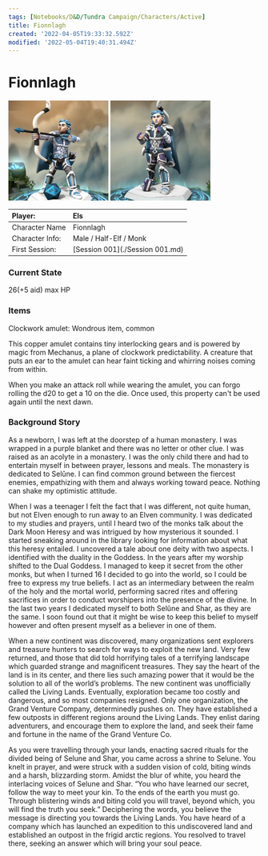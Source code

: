 ```yaml
---
tags: [Notebooks/D&D/Tundra Campaign/Characters/Active]
title: Fionnlagh
created: '2022-04-05T19:33:32.592Z'
modified: '2022-05-04T19:40:31.494Z'
---
```


# Fionnlagh

<img src="../attachments/Fionnlagh_01.png" width="200" height="200" />  <img src="../attachments/Fionnlagh_02.png" width="200" height="200" />

| Player: | Els |
| :----- | :----- |
| Character Name | Fionnlagh |
| Character Info: | Male / Half-Elf / Monk |
| First Session: | [Session 001](./Session 001.md) |

### Current State
26(+5 aid) max HP

### Items
Clockwork amulet: 
Wondrous item, common

This copper amulet contains tiny interlocking gears and is powered by magic from Mechanus, a plane of clockwork predictability. A creature that puts an ear to the amulet can hear faint ticking and whirring noises coming from within.

When you make an attack roll while wearing the amulet, you can forgo rolling the d20 to get a 10 on the die. Once used, this property can't be used again until the next dawn.

### Background Story
As a newborn, I was left at the doorstep of a human monastery. I was wrapped in a purple blanket and there was no letter or other clue. I was raised as an acolyte in a monastery. I was the only child there and had to entertain myself in between prayer, lessons and meals. The monastery is dedicated to Selûne. I can find common ground between the fiercest enemies, empathizing with them and always working toward peace. Nothing can shake my optimistic attitude.

When I was a teenager I felt the fact that I was different, not quite human, but not Elven enough to run away to an Elven community. I was dedicated to my studies and prayers, until I heard two of the monks talk about the Dark Moon Heresy and was intrigued by how mysterious it sounded. I started sneaking around in the library looking for information about what this heresy entailed. I uncovered a tale about one deity with two aspects. I identified with the duality in the Goddess. In the years after my worship shifted to the Dual Goddess. I managed to keep it secret from the other monks, but when I turned 16 I decided to go into the world, so I could be free to express my true beliefs. I act as an intermediary between the realm of the holy and the mortal world, performing sacred rites and offering sacrifices in order to conduct worshipers into the presence of the divine. In the last two years I dedicated myself to both Selûne and Shar, as they are the same. I soon found out that it might be wise to keep this belief to myself however and often present myself as a believer in one of them.

When a new continent was discovered, many organizations sent explorers and treasure hunters to search for ways to exploit the new land. Very few returned, and those that did told horrifying tales of a terrifying landscape which guarded strange and magnificent treasures. They say the heart of the land is in its center, and there lies such amazing power that it would be the solution to all of the world’s problems. The new continent was unofficially called the Living Lands. Eventually, exploration became too costly and dangerous, and so most companies resigned. Only one organization, the Grand Venture Company, determinedly pushes on. They have established a few outposts in different regions around the Living Lands. They enlist daring adventurers, and encourage them to explore the land, and seek their fame and fortune in the name of the Grand Venture Co.

As you were travelling through your lands, enacting sacred rituals for the divided being of Selune and Shar, you came across a shrine to Selune. You knelt in prayer, and were struck with a sudden vision of cold, biting winds and a harsh, blizzarding storm. Amidst the blur of white, you heard the interlacing voices of Selune and Shar. “You who have learned our secret, follow the way to meet your kin. To the ends of the earth you must go. Through blistering winds and biting cold you will travel, beyond which, you will find the truth you seek.” Deciphering the words, you believe the message is directing you towards the Living Lands. You have heard of a company which has launched an expedition to this undiscovered land and established an outpost in the frigid arctic regions. You resolved to travel there, seeking an answer which will bring your soul peace.


